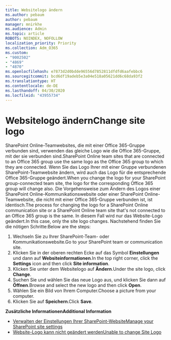 ```yaml
---
title: Websitelogo ändern
ms.author: pebaum
author: pebaum
manager: mnirkhe
ms.audience: Admin
ms.topic: article
ROBOTS: NOINDEX, NOFOLLOW
localization_priority: Priority
ms.collection: Adm_O365
ms.custom:
- "9002502"
- "4869"
- "4870"
ms.openlocfilehash: e7873d2d0bdde96556d7852811dfdfd6aafebbc6
ms.sourcegitcommit: bcd6df19adeb5e3a04e518a05621dd6c68da93f2
ms.translationtype: HT
ms.contentlocale: de-DE
ms.lasthandoff: 04/30/2020
ms.locfileid: "43955734"
---
```

# <a name="change-site-logo"></a><span data-ttu-id="ff1da-102">Websitelogo ändern</span><span class="sxs-lookup"><span data-stu-id="ff1da-102">Change site logo</span></span>

<span data-ttu-id="ff1da-103">SharePoint Online-Teamwebsites, die mit einer Office 365-Gruppe verbunden sind, verwenden das gleiche Logo wie die Office 365-Gruppe, mit der sie verbunden sind.</span><span class="sxs-lookup"><span data-stu-id="ff1da-103">SharePoint Online team sites that are connected to an Office 365 group use the same logo as the Office 365 group to which they are connected.</span></span> <span data-ttu-id="ff1da-104">Wenn Sie das Logo Ihrer mit einer Gruppe verbundenen SharePoint-Teamwebsite ändern, wird auch das Logo für die entsprechende Office 365-Gruppe geändert.</span><span class="sxs-lookup"><span data-stu-id="ff1da-104">When you change the logo for your SharePoint group-connected team site, the logo for the corresponding Office 365 group will change also.</span></span> <span data-ttu-id="ff1da-105">Die Vorgehensweise zum Ändern des Logos einer SharePoint Online-Kommunikationswebsite oder einer SharePoint Online-Teamwebsite, die nicht mit einer Office 365-Gruppe verbunden ist, ist identisch.</span><span class="sxs-lookup"><span data-stu-id="ff1da-105">The process for changing the logo for a SharePoint Online communication site or a SharePoint Online team site that's not connected to an Office 365 group is the same.</span></span> <span data-ttu-id="ff1da-106">In diesem Fall wird nur das Website-Logo geändert.</span><span class="sxs-lookup"><span data-stu-id="ff1da-106">In this case, only the site logo changes.</span></span> <span data-ttu-id="ff1da-107">Nachstehend finden Sie die nötigen Schritte:</span><span class="sxs-lookup"><span data-stu-id="ff1da-107">Below are the steps:</span></span>

1. <span data-ttu-id="ff1da-108">Wechseln Sie zu Ihrer SharePoint-Team- oder Kommunikationswebsite.</span><span class="sxs-lookup"><span data-stu-id="ff1da-108">Go to your SharePoint team or communication site.</span></span>
2. <span data-ttu-id="ff1da-109">Klicken Sie in der oberen rechten Ecke auf das Symbol **Einstellungen** und dann auf **Websiteinformationen**.</span><span class="sxs-lookup"><span data-stu-id="ff1da-109">In the top right corner, click the **Settings** icon and then click **Site information**.</span></span>
3. <span data-ttu-id="ff1da-110">Klicken Sie unter dem Websitelogo auf **Ändern**.</span><span class="sxs-lookup"><span data-stu-id="ff1da-110">Under the site logo, click **Change**.</span></span>
4. <span data-ttu-id="ff1da-111">Suchen Sie und wählen Sie das neue Logo aus, und klicken Sie dann auf **Öffnen**.</span><span class="sxs-lookup"><span data-stu-id="ff1da-111">Browse and select the new logo and then click **Open**.</span></span>
5. <span data-ttu-id="ff1da-112">Wählen Sie ein Bild von Ihrem Computer.</span><span class="sxs-lookup"><span data-stu-id="ff1da-112">Choose a picture from your computer.</span></span>
6. <span data-ttu-id="ff1da-113">Klicken Sie auf **Speichern**.</span><span class="sxs-lookup"><span data-stu-id="ff1da-113">Click **Save**.</span></span>

<span data-ttu-id="ff1da-114">**Zusätzliche Informationen**</span><span class="sxs-lookup"><span data-stu-id="ff1da-114">**Additional Information**</span></span>

- [<span data-ttu-id="ff1da-115">Verwalten der Einstellungen Ihrer SharePoint-Website</span><span class="sxs-lookup"><span data-stu-id="ff1da-115">Manage your SharePoint site settings</span></span>](https://support.office.com/article/manage-your-sharepoint-site-settings-8376034d-d0c7-446e-9178-6ab51c58df42)
- [<span data-ttu-id="ff1da-116">Website-Logo kann nicht geändert werden</span><span class="sxs-lookup"><span data-stu-id="ff1da-116">Unable to change Site Logo</span></span>](https://docs.microsoft.com/sharepoint/troubleshoot/sites/error-when-changing-o365-site-logo)
